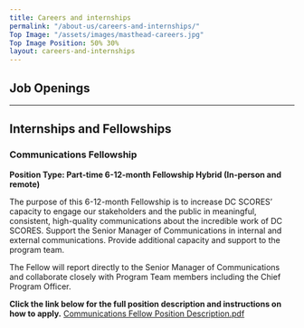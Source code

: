 ```yaml
---
title: Careers and internships
permalink: "/about-us/careers-and-internships/"
Top Image: "/assets/images/masthead-careers.jpg"
Top Image Position: 50% 30%
layout: careers-and-internships
---
```


## Job Openings

<script src='https://www.workable.com/assets/embed.js' type='text/javascript'></script>
<script type='text/javascript' charset='utf-8'>
whr(document).ready(function(){
whr_embed(508866, {detail: 'titles', base: 'jobs', zoom: 'city', grouping: 'none'});
});
</script>
<div id="whr_embed_hook"></div>

---

## Internships and Fellowships

### Communications Fellowship
**Position Type: Part-time 6-12-month Fellowship
Hybrid (In-person and remote)**

The purpose of this 6-12-month Fellowship is to increase DC SCORES’ capacity to engage our stakeholders and the public in meaningful, consistent, high-quality communications about the incredible work of DC SCORES. Support the Senior Manager of Communications in internal and external communications. Provide additional capacity and support to the program team. 

The Fellow will report directly to the Senior Manager of Communications and collaborate closely with Program Team members including the Chief Program Officer.

**Click the link below for the full position description and instructions on how to apply.**
[Communications Fellow Position Description.pdf](/uploads/Communications%20Fellow%20Position%20Description.pdf)